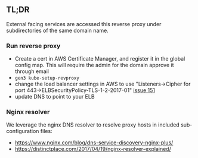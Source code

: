 ## TL;DR

External facing services are accessed this reverse proxy under subdirectories of the same domain name.

### Run reverse proxy

- Create a cert in AWS Certificate Manager, and register it in the global config map.  This will require the admin for the domain approve it through email
- `gen3 kube-setup-revproxy`
- change the load balancer settings in AWS to use "Listeners->Cipher for port 443->ELBSecurityPolicy-TLS-1-2-2017-01" [issue 151](https://github.com/kubernetes/kubernetes/issues/43744)
- update DNS to point to your ELB

### Nginx resolver

We leverage the nginx DNS resolver to resolve proxy hosts in
included sub-configuration files:

* https://www.nginx.com/blog/dns-service-discovery-nginx-plus/
* https://distinctplace.com/2017/04/19/nginx-resolver-explained/
